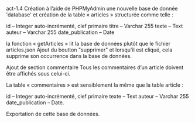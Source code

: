 act-1.4 Création à l’aide de PHPMyAdmin une nouvelle base de donnée 'database' et création de la table « articles » structurée comme telle :

id – Integer auto-incrémenté, clef primaire titre – Varchar 255 texte – Text auteur – Varchar 255 date_publication – Date

la fonction « getArticles » lit la base de données plutôt que le fichier articles.json Ajout du boutton "supprimer" et lorsqu'il est cliqué, cela supprime son occurrence dans la base de données.

Ajout de section commentaire Tous les commentaires d’un article doivent être affichés sous celui-ci.

La table « commentaires » est sensiblement la même que la table article :

id – Integer auto-incrémenté, clef primaire texte – Text auteur – Varchar 255 date_publication – Date.

Exportation de cette base de données.
